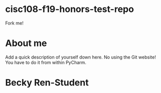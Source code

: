 # cisc108-f19-honors-test-repo
Fork me!

# About me
Add a quick description of yourself down here. No using the Git website! You have to do it from within PyCharm.
# Becky Ren-Student
